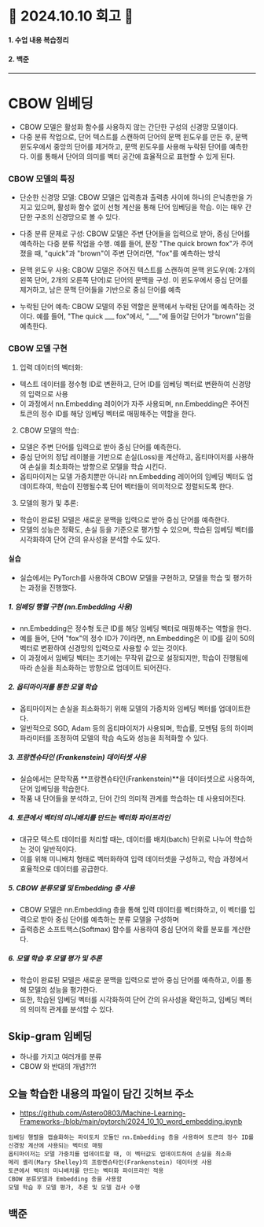 # 📝 2024.10.10 회고 📝
#### 1. 수업 내용 복습정리
#### 2. 백준

---------------------------------

# CBOW 임베딩
- CBOW 모델은 활성화 함수를 사용하지 않는 간단한 구성의 신경망 모델이다.
- 다중 분류 작업으로, 단어 텍스트를 스캔하여 단어의 문맥 윈도우를 만든 후, 문맥 윈도우에서 중앙의 단어를 제거하고, 문맥 윈도우를 사용해 누락된 단어를 예측한다. 이를 통해서 단어의 의미를 벡터 공간에 효율적으로 표현할 수 있게 된다.

### CBOW 모델의 특징
- 단순한 신경망 모델: CBOW 모델은 입력층과 출력층 사이에 하나의 은닉층만을 가지고 있으며, 활성화 함수 없이 선형 계산을 통해 단어 임베딩을 학습. 이는 매우 간단한 구조의 신경망으로 볼 수 있다.

- 다중 분류 문제로 구성: CBOW 모델은 주변 단어들을 입력으로 받아, 중심 단어를 예측하는 다중 분류 작업을 수행. 예를 들어, 문장 "The quick brown fox"가 주어졌을 때, "quick"과 "brown"이 주변 단어라면, "fox"를 예측하는 방식

- 문맥 윈도우 사용: CBOW 모델은 주어진 텍스트를 스캔하여 문맥 윈도우(예: 2개의 왼쪽 단어, 2개의 오른쪽 단어)로 단어의 문맥을 구성. 이 윈도우에서 중심 단어를 제거하고, 남은 문맥 단어들을 기반으로 중심 단어를 예측

- 누락된 단어 예측: CBOW 모델의 주된 역할은 문맥에서 누락된 단어를 예측하는 것이다. 예를 들어, "The quick ___ fox"에서, "___"에 들어갈 단어가 "brown"임을 예측한다.

### CBOW 모델 구현

1. 입력 데이터의 벡터화:

- 텍스트 데이터를 정수형 ID로 변환하고, 단어 ID를 임베딩 벡터로 변환하여 신경망의 입력으로 사용
- 이 과정에서 nn.Embedding 레이어가 자주 사용되며, nn.Embedding은 주어진 토큰의 정수 ID를 해당 임베딩 벡터로 매핑해주는 역할을 한다.

2. CBOW 모델의 학습:

- 모델은 주변 단어를 입력으로 받아 중심 단어를 예측한다.
- 중심 단어의 정답 레이블을 기반으로 손실(Loss)을 계산하고, 옵티마이저를 사용하여 손실을 최소화하는 방향으로 모델을 학습 시킨다.
- 옵티마이저는 모델 가중치뿐만 아니라 nn.Embedding 레이어의 임베딩 벡터도 업데이트하여, 학습이 진행될수록 단어 벡터들이 의미적으로 정렬되도록 한다.

3. 모델의 평가 및 추론:

- 학습이 완료된 모델은 새로운 문맥을 입력으로 받아 중심 단어를 예측한다.
- 모델의 성능은 정확도, 손실 등을 기준으로 평가할 수 있으며, 학습된 임베딩 벡터를 시각화하여 단어 간의 유사성을 분석할 수도 있다.


#### 실습
- 실습에서는 PyTorch를 사용하여 CBOW 모델을 구현하고, 모델을 학습 및 평가하는 과정을 진행했다.

##### 1. 임베딩 행렬 구현 (nn.Embedding 사용)

- nn.Embedding은 정수형 토큰 ID를 해당 임베딩 벡터로 매핑해주는 역할을 한다.
- 예를 들어, 단어 "fox"의 정수 ID가 7이라면, nn.Embedding은 이 ID를 길이 50의 벡터로 변환하여 신경망의 입력으로 사용할 수 있는 것이다.
- 이 과정에서 임베딩 벡터는 초기에는 무작위 값으로 설정되지만, 학습이 진행됨에 따라 손실을 최소화하는 방향으로 업데이트 되어진다.

##### 2. 옵티마이저를 통한 모델 학습

- 옵티마이저는 손실을 최소화하기 위해 모델의 가중치와 임베딩 벡터를 업데이트한다.
- 일반적으로 SGD, Adam 등의 옵티마이저가 사용되며, 학습률, 모멘텀 등의 하이퍼파라미터를 조정하여 모델의 학습 속도와 성능을 최적화할 수 있다.

##### 3. 프랑켄슈타인 (Frankenstein) 데이터셋 사용

- 실습에서는 문학작품 **프랑켄슈타인(Frankenstein)**을 데이터셋으로 사용하여, 단어 임베딩을 학습한다.
- 작품 내 단어들을 분석하고, 단어 간의 의미적 관계를 학습하는 데 사용되어진다.

##### 4. 토큰에서 벡터의 미니배치를 만드는 벡터화 파이프라인

- 대규모 텍스트 데이터를 처리할 때는, 데이터를 배치(batch) 단위로 나누어 학습하는 것이 일반적이다.
- 이를 위해 미니배치 형태로 벡터화하여 입력 데이터셋을 구성하고, 학습 과정에서 효율적으로 데이터를 공급한다.

##### 5. CBOW 분류모델 및 Embedding 층 사용

- CBOW 모델은 nn.Embedding 층을 통해 입력 데이터를 벡터화하고, 이 벡터를 입력으로 받아 중심 단어를 예측하는 분류 모델을 구성하며
- 출력층은 소프트맥스(Softmax) 함수를 사용하여 중심 단어의 확률 분포를 계산한다.

##### 6. 모델 학습 후 모델 평가 및 추론

- 학습이 완료된 모델은 새로운 문맥을 입력으로 받아 중심 단어를 예측하고, 이를 통해 모델의 성능을 평가한다.
- 또한, 학습된 임베딩 벡터를 시각화하여 단어 간의 유사성을 확인하고, 임베딩 벡터의 의미적 관계를 분석할 수 있다.

## Skip-gram 임베딩
- 하나를 가지고 여러개를 분류
- CBOW 와 반대의 개념?!?!

## 오늘 학습한 내용의 파일이 담긴 깃허브 주소
- https://github.com/Astero0803/Machine-Learning-Frameworks-/blob/main/pytorch/2024_10_10_word_embedding.ipynb
```
임베딩 행렬을 캡슐화하는 파이토치 모듈인 nn.Embedding 층을 사용하여 토큰의 정수 ID를 신경망 계산에 사용되는 벡터로 매핑
옵티마이저는 모델 가중치를 업데이트할 때, 이 벡터값도 업데이트하여 손실을 최소화
메리 셸리(Mary Shelley)의 프랑켄슈타인(Frankenstein) 데이터셋 사용
토큰에서 벡터의 미니배치를 만드는 벡터화 파이프라인 적용
CBOW 분류모델과 Embedding 층을 사용함
모델 학습 후 모델 평가, 추론 및 모델 검사 수행
```

## 백준



